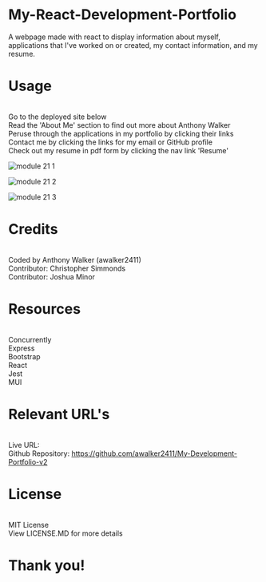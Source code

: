 # My-React-Development-Portfolio
A webpage made with react to display information about myself, applications that I've worked on or created, my contact information, and my resume.

# Usage
<br>Go to the deployed site below
<br>Read the 'About Me' section to find out more about Anthony Walker
<br>Peruse through the applications in my portfolio by clicking their links
<br>Contact me by clicking the links for my email or GitHub profile
<br>Check out my resume in pdf form by clicking the nav link 'Resume'

![module 21 1](https://user-images.githubusercontent.com/120272622/224864555-302b8cb5-1ca4-43ce-ae92-76314094a52d.PNG)

![module 21 2](https://user-images.githubusercontent.com/120272622/224864575-04b541e2-77c4-472e-bd0f-c383f75d99b7.PNG)

![module 21 3](https://user-images.githubusercontent.com/120272622/224864594-19de8dd3-6fcd-4ea7-b099-cd1bf90cc95e.PNG)

# Credits
<br> Coded by Anthony Walker (awalker2411)
<br> Contributor: Christopher Simmonds
<br> Contributor: Joshua Minor

# Resources
<br>Concurrently
<br>Express
<br>Bootstrap
<br>React
<br>Jest
<br>MUI

# Relevant URL's
<br>Live URL: 
<br>Github Repository: https://github.com/awalker2411/My-Development-Portfolio-v2


# License
<br>MIT License
<br>View LICENSE.MD for more details

# Thank you!
